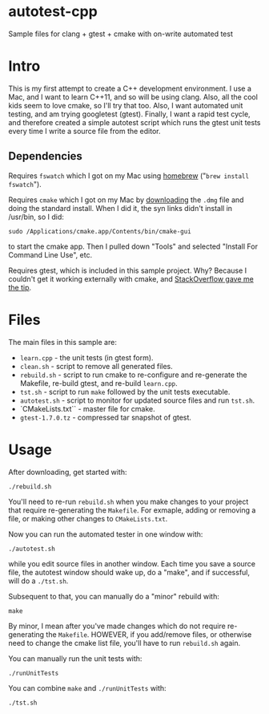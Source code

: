 # autotest-cpp
Sample files for clang + gtest + cmake with on-write automated test

# Intro

This is my first attempt to create a C++ development environment.  I use a Mac, and I want to learn C++11, and so will be using clang.  Also, all the cool kids seem to love cmake, so I'll try that too.  Also, I want automated unit testing, and am trying googletest (gtest).  Finally, I want a rapid test cycle, and therefore created a simple autotest script which runs the gtest unit tests every time I write a source file from the editor.


## Dependencies

Requires `fswatch` which I got on my Mac using [homebrew](http://brew.sh/) ("`brew install fswatch`").

Requires `cmake` which I got on my Mac by [downloading](http://www.cmake.org/download/#latest) the `.dmg` file and doing the standard install.  When I did it, the syn links didn't install in /usr/bin, so I did:
```
sudo /Applications/cmake.app/Contents/bin/cmake-gui
```
to start the cmake app.  Then I pulled down "Tools" and selected "Install For Command Line Use", etc.

Requires gtest, which is included in this sample project.  Why?  Because I couldn't get it working externally with cmake, and [StackOverflow gave me the tip](http://stackoverflow.com/questions/8507723/how-to-start-working-with-gtest-and-cmake).


# Files

The main files in this sample are:
* `learn.cpp` - the unit tests (in gtest form).
* `clean.sh` - script to remove all generated files.
* `rebuild.sh` - script to run cmake to re-configure and re-generate the Makefile, re-build gtest, and re-build `learn.cpp`.
* `tst.sh` - script to run `make` followed by the unit tests executable.
* `autotest.sh` - script to monitor for updated source files and run `tst.sh`.
* `CMakeLists.txt`` - master file for cmake.
* `gtest-1.7.0.tz` - compressed tar snapshot of gtest.


# Usage

After downloading, get started with:
```
./rebuild.sh
```
You'll need to re-run `rebuild.sh` when you make changes to your project that require re-generating the `Makefile`.  For exmaple, adding or removing a file, or making other changes to `CMakeLists.txt`.


Now you can run the automated tester in one window with:
```
./autotest.sh
```
while you edit source files in another window.  Each time you save a source file, the autotest window should wake up, do a "make", and if successful, will do a `./tst.sh`.


Subsequent to that, you can manually do a "minor" rebuild with:
```
make
```
By minor, I mean after you've made changes which do not require re-generating the `Makefile`.  HOWEVER, if you add/remove files, or otherwise need to change the cmake list file, you'll have to run `rebuild.sh` again.


You can manually run the unit tests with:
```
./runUnitTests
```


You can combine `make` and `./runUnitTests` with:
```
./tst.sh
```
